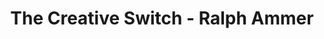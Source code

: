 ---
layout: bookmark
title: The Creative Switch - Ralph Ammer
tags:
  - Bookmarks
  - Design
  - Resources
created: '2023-06-16T10:56:33.643Z'
link: https://ralphammer.com/the-creative-switch/
id: 592911006
excerpt: >-
  How to have more ideas. This is how you stop staring at a blank paper and
  unleash your creative potential.
image: https://ralphammer.com/wp-content/uploads/2022/11/noidea_220_3.gif
highlights:
  - |-
    Just create a lot of options and then pick the best one.






    But why is that so hard?



    Because for each of those two steps we need to be in a different mood.
  - We have to step outside convention and disrupt our normal way of thinking.
  - Knowledge is the raw material for ideas.
  - >-
    shut the censor up: Focus on quantity! For example, make it a game to come
    up with 100 stupid ideas in 10 minutes. Then we simply don’t have time to
    judge. And this opens the floodgates for our crazy creative mind.
  - Ideas are attracted to laughter.
---
